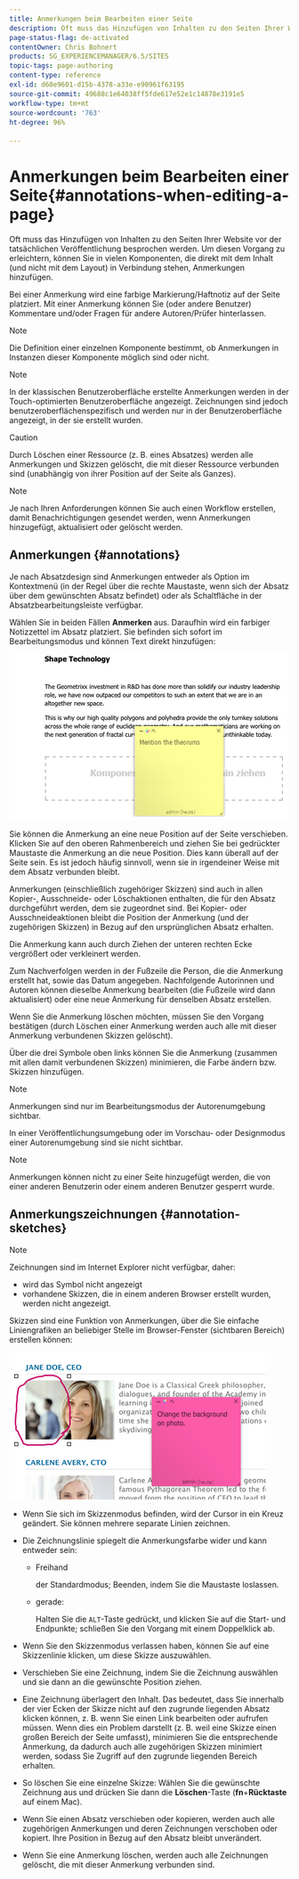 ```yaml
---
title: Anmerkungen beim Bearbeiten einer Seite
description: Oft muss das Hinzufügen von Inhalten zu den Seiten Ihrer Website vor der tatsächlichen Veröffentlichung besprochen werden. Zur Erleichterung dieses Vorgangs können Sie in vielen Komponenten, die in direkter Verbindung mit dem Inhalt stehen, Anmerkungen hinzufügen.
page-status-flag: de-activated
contentOwner: Chris Bohnert
products: SG_EXPERIENCEMANAGER/6.5/SITES
topic-tags: page-authoring
content-type: reference
exl-id: d60e9601-d15b-4378-a33e-e90961f63195
source-git-commit: 49688c1e64038ff5fde617e52e1c14878e3191e5
workflow-type: tm+mt
source-wordcount: '763'
ht-degree: 96%

---
```


# Anmerkungen beim Bearbeiten einer Seite{#annotations-when-editing-a-page}

Oft muss das Hinzufügen von Inhalten zu den Seiten Ihrer Website vor der tatsächlichen Veröffentlichung besprochen werden. Um diesen Vorgang zu erleichtern, können Sie in vielen Komponenten, die direkt mit dem Inhalt (und nicht mit dem Layout) in Verbindung stehen, Anmerkungen hinzufügen.

Bei einer Anmerkung wird eine farbige Markierung/Haftnotiz auf der Seite platziert. Mit einer Anmerkung können Sie (oder andere Benutzer) Kommentare und/oder Fragen für andere Autoren/Prüfer hinterlassen.

>[!NOTE]
>
>Die Definition einer einzelnen Komponente bestimmt, ob Anmerkungen in Instanzen dieser Komponente möglich sind oder nicht.

>[!NOTE]
>
>In der klassischen Benutzeroberfläche erstellte Anmerkungen werden in der Touch-optimierten Benutzeroberfläche angezeigt. Zeichnungen sind jedoch benutzeroberflächenspezifisch und werden nur in der Benutzeroberfläche angezeigt, in der sie erstellt wurden.

>[!CAUTION]
>
>Durch Löschen einer Ressource (z. B. eines Absatzes) werden alle Anmerkungen und Skizzen gelöscht, die mit dieser Ressource verbunden sind (unabhängig von ihrer Position auf der Seite als Ganzes).

>[!NOTE]
>
>Je nach Ihren Anforderungen können Sie auch einen Workflow erstellen, damit Benachrichtigungen gesendet werden, wenn Anmerkungen hinzugefügt, aktualisiert oder gelöscht werden.

## Anmerkungen {#annotations}

Je nach Absatzdesign sind Anmerkungen entweder als Option im Kontextmenü (in der Regel über die rechte Maustaste, wenn sich der Absatz über dem gewünschten Absatz befindet) oder als Schaltfläche in der Absatzbearbeitungsleiste verfügbar.

Wählen Sie in beiden Fällen **Anmerken** aus. Daraufhin wird ein farbiger Notizzettel im Absatz platziert. Sie befinden sich sofort im Bearbeitungsmodus und können Text direkt hinzufügen:

![chlimage_1-137](assets/chlimage_1-137.png)

Sie können die Anmerkung an eine neue Position auf der Seite verschieben. Klicken Sie auf den oberen Rahmenbereich und ziehen Sie bei gedrückter Maustaste die Anmerkung an die neue Position. Dies kann überall auf der Seite sein. Es ist jedoch häufig sinnvoll, wenn sie in irgendeiner Weise mit dem Absatz verbunden bleibt.

Anmerkungen (einschließlich zugehöriger Skizzen) sind auch in allen Kopier-, Ausschneide- oder Löschaktionen enthalten, die für den Absatz durchgeführt werden, dem sie zugeordnet sind. Bei Kopier- oder Ausschneideaktionen bleibt die Position der Anmerkung (und der zugehörigen Skizzen) in Bezug auf den ursprünglichen Absatz erhalten.

Die Anmerkung kann auch durch Ziehen der unteren rechten Ecke vergrößert oder verkleinert werden.

Zum Nachverfolgen werden in der Fußzeile die Person, die die Anmerkung erstellt hat, sowie das Datum angegeben. Nachfolgende Autorinnen und Autoren können dieselbe Anmerkung bearbeiten (die Fußzeile wird dann aktualisiert) oder eine neue Anmerkung für denselben Absatz erstellen.

Wenn Sie die Anmerkung löschen möchten, müssen Sie den Vorgang bestätigen (durch Löschen einer Anmerkung werden auch alle mit dieser Anmerkung verbundenen Skizzen gelöscht).

Über die drei Symbole oben links können Sie die Anmerkung (zusammen mit allen damit verbundenen Skizzen) minimieren, die Farbe ändern bzw. Skizzen hinzufügen.

>[!NOTE]
>
>Anmerkungen sind nur im Bearbeitungsmodus der Autorenumgebung sichtbar.
>
>In einer Veröffentlichungsumgebung oder im Vorschau- oder Designmodus einer Autorenumgebung sind sie nicht sichtbar.

>[!NOTE]
>
>Anmerkungen können nicht zu einer Seite hinzugefügt werden, die von einer anderen Benutzerin oder einem anderen Benutzer gesperrt wurde.

## Anmerkungszeichnungen {#annotation-sketches}

>[!NOTE]
>
>Zeichnungen sind im Internet Explorer nicht verfügbar, daher:
>
>* wird das Symbol nicht angezeigt
>* vorhandene Skizzen, die in einem anderen Browser erstellt wurden, werden nicht angezeigt.
>

Skizzen sind eine Funktion von Anmerkungen, über die Sie einfache Liniengrafiken an beliebiger Stelle im Browser-Fenster (sichtbaren Bereich) erstellen können:

![chlimage_1-138](assets/chlimage_1-138.png)

* Wenn Sie sich im Skizzenmodus befinden, wird der Cursor in ein Kreuz geändert. Sie können mehrere separate Linien zeichnen.
* Die Zeichnungslinie spiegelt die Anmerkungsfarbe wider und kann entweder sein:

   * Freihand

     der Standardmodus; Beenden, indem Sie die Maustaste loslassen.

   * gerade:

     Halten Sie die `ALT`-Taste gedrückt, und klicken Sie auf die Start- und Endpunkte; schließen Sie den Vorgang mit einem Doppelklick ab.

* Wenn Sie den Skizzenmodus verlassen haben, können Sie auf eine Skizzenlinie klicken, um diese Skizze auszuwählen.
* Verschieben Sie eine Zeichnung, indem Sie die Zeichnung auswählen und sie dann an die gewünschte Position ziehen.
* Eine Zeichnung überlagert den Inhalt. Das bedeutet, dass Sie innerhalb der vier Ecken der Skizze nicht auf den zugrunde liegenden Absatz klicken können, z. B. wenn Sie einen Link bearbeiten oder aufrufen müssen. Wenn dies ein Problem darstellt (z. B. weil eine Skizze einen großen Bereich der Seite umfasst), minimieren Sie die entsprechende Anmerkung, da dadurch auch alle zugehörigen Skizzen minimiert werden, sodass Sie Zugriff auf den zugrunde liegenden Bereich erhalten.
* So löschen Sie eine einzelne Skizze: Wählen Sie die gewünschte Zeichnung aus und drücken Sie dann die **Löschen**-Taste (**fn**+**Rücktaste** auf einem Mac).

* Wenn Sie einen Absatz verschieben oder kopieren, werden auch alle zugehörigen Anmerkungen und deren Zeichnungen verschoben oder kopiert. Ihre Position in Bezug auf den Absatz bleibt unverändert.
* Wenn Sie eine Anmerkung löschen, werden auch alle Zeichnungen gelöscht, die mit dieser Anmerkung verbunden sind.
